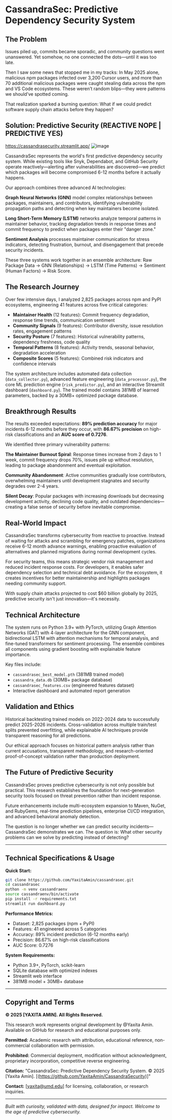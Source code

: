 # CassandraSec: Predictive Dependency Security System

## The Problem
Issues piled up, commits became sporadic, and community questions went unanswered. Yet somehow, no one connected the dots—until it was too late.

Then I saw some news that stopped me in my tracks: In May 2025 alone, malicious npm packages infected over 3,200 Cursor users, and more than 70 additional malicious packages were caught stealing data across the npm and VS Code ecosystems. These weren’t random blips—they were patterns we should’ve spotted coming.

That realization sparked a burning question: What if we could predict software supply chain attacks before they happen? 

## Solution: Predictive Security (REACTIVE NOPE | PREDICTIVE YES)
https://cassandrasecurity.streamlit.app/
![image](https://github.com/user-attachments/assets/eabe9e77-eec6-4056-8c46-564bb13eac22)

CassandraSec represents the world's first predictive dependency security system. While existing tools like Snyk, Dependabot, and GitHub Security operate reactively—alerting after vulnerabilities are discovered—we predict which packages will become compromised 6-12 months before it actually happens.

Our approach combines three advanced AI technologies:

**Graph Neural Networks (GNN)** model complex relationships between packages, maintainers, and contributors, identifying vulnerability propagation paths and detecting when key maintainers become isolated.

**Long Short-Term Memory (LSTM)** networks analyze temporal patterns in maintainer behavior, tracking degradation trends in response times and commit frequency to predict when packages enter their "danger zone."

**Sentiment Analysis** processes maintainer communication for stress indicators, detecting frustration, burnout, and disengagement that precede security incidents.

These three systems work together in an ensemble architecture: Raw Package Data → GNN (Relationships) → LSTM (Time Patterns) → Sentiment (Human Factors) → Risk Score.

## The Research Journey

Over few intensive days, I analyzed 2,825 packages across npm and PyPI ecosystems, engineering 41 features across five critical categories:

- **Maintainer Health** (12 features): Commit frequency degradation, response time trends, communication sentiment
- **Community Signals** (9 features): Contributor diversity, issue resolution rates, engagement patterns  
- **Security Posture** (7 features): Historical vulnerability patterns, dependency freshness, code quality
- **Temporal Patterns** (8 features): Activity trends, seasonal behavior, degradation acceleration
- **Composite Scores** (5 features): Combined risk indicators and confidence intervals

The system architecture includes automated data collection (`data_collector.py`), advanced feature engineering (`data_processor.py`), the core ML prediction engine (`risk_predictor.py`), and an interactive Streamlit dashboard (`dashboard.py`). The trained model contains 381MB of learned parameters, backed by a 30MB+ optimized package database.

## Breakthrough Results

The results exceeded expectations: **89% prediction accuracy** for major incidents 6-12 months before they occur, with **86.67% precision** on high-risk classifications and an **AUC score of 0.7276**.

We identified three primary vulnerability patterns:

**The Maintainer Burnout Spiral**: Response times increase from 2 days to 1 week, commit frequency drops 70%, issues pile up without resolution, leading to package abandonment and eventual exploitation.

**Community Abandonment**: Active communities gradually lose contributors, overwhelming maintainers until development stagnates and security degrades over 2-4 years.

**Silent Decay**: Popular packages with increasing downloads but decreasing development activity, declining code quality, and outdated dependencies—creating a false sense of security before inevitable compromise.

## Real-World Impact

CassandraSec transforms cybersecurity from reactive to proactive. Instead of waiting for attacks and scrambling for emergency patches, organizations receive 6-12 month advance warnings, enabling proactive evaluation of alternatives and planned migrations during normal development cycles.

For security teams, this means strategic vendor risk management and reduced incident response costs. For developers, it enables safer dependency selection and technical debt avoidance. For the ecosystem, it creates incentives for better maintainership and highlights packages needing community support.

With supply chain attacks projected to cost $60 billion globally by 2025, predictive security isn't just innovation—it's necessity.

## Technical Architecture

The system runs on Python 3.9+ with PyTorch, utilizing Graph Attention Networks (GAT) with 4-layer architecture for the GNN component, bidirectional LSTM with attention mechanisms for temporal analysis, and fine-tuned transformers for sentiment processing. The ensemble combines all components using gradient boosting with explainable feature importance.

Key files include:
- `cassandrasec_best_model.pth` (381MB trained model)
- `cassandra_data.db` (30MB+ package database)
- `cassandrasec_features.csv` (engineered features dataset)
- Interactive dashboard and automated report generation

## Validation and Ethics

Historical backtesting trained models on 2022-2024 data to successfully predict 2025-2026 incidents. Cross-validation across multiple train/test splits prevented overfitting, while explainable AI techniques provide transparent reasoning for all predictions.

Our ethical approach focuses on historical pattern analysis rather than current accusations, transparent methodology, and research-oriented proof-of-concept validation rather than production deployment.

## The Future of Predictive Security

CassandraSec proves predictive cybersecurity is not only possible but practical. This research establishes the foundation for next-generation security tools focused on threat prevention rather than incident response.

Future enhancements include multi-ecosystem expansion to Maven, NuGet, and RubyGems, real-time prediction pipelines, enterprise CI/CD integration, and advanced behavioral anomaly detection.

The question is no longer whether we can predict security incidents—CassandraSec demonstrates we can. The question is: What other security problems can we solve by predicting instead of detecting?

---

## Technical Specifications & Usage

**Quick Start:**
```bash
git clone https://github.com/YaxitaAmin/cassandrasec.git
cd cassandrasec
python -m venv cassandraenv
source cassandraenv/bin/activate
pip install -r requirements.txt
streamlit run dashboard.py
```

**Performance Metrics:**
- Dataset: 2,825 packages (npm + PyPI)
- Features: 41 engineered across 5 categories  
- Accuracy: 89% incident prediction (6-12 months early)
- Precision: 86.67% on high-risk classifications
- AUC Score: 0.7276

**System Requirements:**
- Python 3.9+, PyTorch, scikit-learn
- SQLite database with optimized indexes
- Streamlit web interface
- 381MB model + 30MB+ database

---

## Copyright and Terms

**© 2025 [YAXITA AMIN]. All Rights Reserved.**

This research work represents original development by @Yaxita Amin. Available on GitHub for research and educational purposes only.

**Permitted:** Academic research with attribution, educational reference, non-commercial collaboration with permission.

**Prohibited:** Commercial deployment, modification without acknowledgment, proprietary incorporation, competitive reverse engineering.

**Citation:** "CassandraSec: Predictive Dependency Security System. © 2025 [Yaxita Amin]. [(https://github.com/YaxitaAmin/CassandraSecurity)]"

**Contact:** [yaxita@umd.edu] for licensing, collaboration, or research inquiries.

---

*Built with curiosity, validated with data, designed for impact. Welcome to the age of predictive cybersecurity.*
